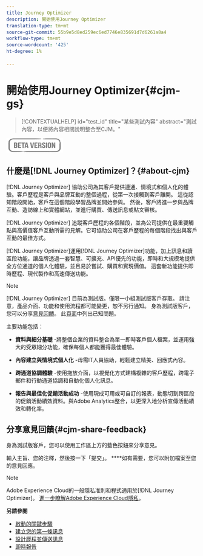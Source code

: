 ```yaml
---
title: Journey Optimizer
description: 開始使用Journey Optimizer
translation-type: tm+mt
source-git-commit: 55b9e5d8ed259ec6ed7746e835691d7d6261a8a4
workflow-type: tm+mt
source-wordcount: '425'
ht-degree: 1%

---
```


# 開始使用Journey Optimizer{#cjm-gs}

>[!CONTEXTUALHELP]
>id="test_id"
>title="某些測試內容"
>abstract="測試內容，以便將內容相關說明整合至CJM。"

![](assets/do-not-localize/badge.png)

## 什麼是[!DNL Journey Optimizer]？{#about-cjm}

[!DNL Journey Optimizer] 協助公司為其客戶提供連通、情境式和個人化的體驗。客戶歷程是客戶與品牌互動的整個過程，從第一次接觸到客戶離開。 這從認知階段開始，客戶在這個階段學習品牌並開始參與。 然後，客戶將進一步與品牌互動、造訪線上和實體網站，並進行購買、傳送訊息或貼文審核。

[!DNL Journey Optimizer] 追蹤客戶歷程的各個階段，並為公司提供在最重要觸點與高價值客戶互動所需的見解。它可協助公司在客戶歷程的每個階段找出與客戶互動的最佳方式。

[!DNL Journey Optimizer]運用[!DNL Journey Optimizer]功能，加上訊息和讀區段功能，讓品牌透過一套智慧、可擴充、API優先的功能，即時和大規模地提供全方位通道的個人化體驗，並且易於嘗試、購買和實現價值&#x200B;。 這套新功能提供即時歷程、現代製作和高速傳送功能&#x200B;。

>[!NOTE]
>
>[!DNL Journey Optimizer] 目前為測試版。僅限一小組測試版客戶存取。 請注意，產品介面、功能和使用流程都可能變更，恕不另行通知。 身為測試版客戶，您可以分享[意見回饋](#cjm-share-feedback)。 此[頁面](known-issues.md)中列出已知問題。

主要功能包括：

* **資料與細分基礎** -將整個企業的資料整合為單一即時客戶個人檔案，並運用強大的受眾細分功能，確保每個人都能獲得最佳體驗。

* **內容建立與情境式個人化** -毋需IT人員協助，輕鬆建立精美、回應式內容。

* **跨通道協調體驗** -使用拖放介面，以視覺化方式建構複雜的客戶歷程，跨電子郵件和行動通道協調和自動化個人化訊息。

* **報告與最佳化促銷活動成功** -使用現成可用或可自訂的報表，動態切割跨區段的促銷活動績效資料。與Adobe Analytics整合，以更深入地分析宣傳活動績效和轉化率。

## 分享意見回饋{#cjm-share-feedback}

身為測試版客戶，您可以使用工作區上方的藍色按鈕來分享意見。

輸入主旨、您的注釋，然後按一下「提交」。 ****&#x200B;如有需要，您可以附加檔案至您的意見回應。

>[!NOTE]
>
>Adobe Experience Cloud的一般隱私准則和程式適用於[!DNL Journey Optimizer]。 [進一步瞭解Adobe Experience Cloud隱私](https://www.adobe.com/tw/privacy/experience-cloud.html)。


**另請參閱**

* [啟動的關鍵步驟](quick-start.md)
* [建立您的第一條訊息](get-started-content.md)
* [設計歷程並傳送訊息](building-journeys/journey-gs.md)
* [即時報告](reports/live-report.md)
